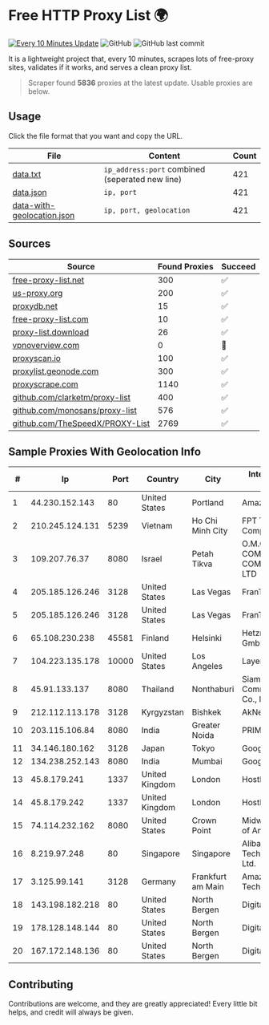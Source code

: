 
# Free HTTP Proxy List 🌍

[![Every 10 Minutes Update](https://github.com/mertguvencli/http-proxy-list/actions/workflows/main.yml/badge.svg?branch=main)](https://github.com/mertguvencli/http-proxy-list/actions/workflows/main.yml)
![GitHub](https://img.shields.io/github/license/mertguvencli/http-proxy-list)
![GitHub last commit](https://img.shields.io/github/last-commit/mertguvencli/http-proxy-list)

It is a lightweight project that, every 10 minutes, scrapes lots of free-proxy sites, validates if it works, and serves a clean proxy list.


> Scraper found **5836** proxies at the latest update. Usable proxies are below.

## Usage

Click the file format that you want and copy the URL.


|File|Content|Count|
|----|-------|-----|
|[data.txt](https://raw.githubusercontent.com/mertguvencli/http-proxy-list/main/proxy-list/data.txt)|`ip_address:port` combined (seperated new line)|421|
|[data.json](https://raw.githubusercontent.com/mertguvencli/http-proxy-list/main/proxy-list/data.json)|`ip, port`|421|
|[data-with-geolocation.json](https://raw.githubusercontent.com/mertguvencli/http-proxy-list/main/proxy-list/data-with-geolocation.json)|`ip, port, geolocation`|421|

## Sources

|Source|Found Proxies|Succeed|
|------|-------------|-------|
|[free-proxy-list.net](https://free-proxy-list.net)|300|✅|
|[us-proxy.org](https://www.us-proxy.org)|200|✅|
|[proxydb.net](http://proxydb.net)|15|✅|
|[free-proxy-list.com](https://free-proxy-list.com/?page=&port=&type%5B%5D=http&type%5B%5D=https&up_time=0&search=Search)|10|✅|
|[proxy-list.download](https://www.proxy-list.download/HTTP)|26|✅|
|[vpnoverview.com](https://vpnoverview.com/privacy/anonymous-browsing/free-proxy-servers)|0|🚫|
|[proxyscan.io](https://www.proxyscan.io)|100|✅|
|[proxylist.geonode.com](https://proxylist.geonode.com/api/proxy-list?limit=300&page=1&sort_by=lastChecked&sort_type=desc&protocols=http,https)|300|✅|
|[proxyscrape.com](https://api.proxyscrape.com/v2/?request=displayproxies&protocol=http&timeout=10000&country=all&ssl=all&anonymity=all)|1140|✅|
|[github.com/clarketm/proxy-list](https://raw.githubusercontent.com/clarketm/proxy-list/master/proxy-list-raw.txt)|400|✅|
|[github.com/monosans/proxy-list](https://raw.githubusercontent.com/monosans/proxy-list/main/proxies/http.txt)|576|✅|
|[github.com/TheSpeedX/PROXY-List](https://raw.githubusercontent.com/TheSpeedX/PROXY-List/master/http.txt)|2769|✅|


## Sample Proxies With Geolocation Info

|#|Ip|Port|Country|City|Internet Service Provider|
|-|--|----|-------|----|-------------------------|
|1|44.230.152.143|80|United States|Portland|Amazon.com, Inc.|
|2|210.245.124.131|5239|Vietnam|Ho Chi Minh City|FPT Telecom Company|
|3|109.207.76.37|8080|Israel|Petah Tikva|O.M.C. COMPUTERS & COMMUNICATIONS LTD|
|4|205.185.126.246|3128|United States|Las Vegas|FranTech Solutions|
|5|205.185.126.246|3128|United States|Las Vegas|FranTech Solutions|
|6|65.108.230.238|45581|Finland|Helsinki|Hetzner Online GmbH|
|7|104.223.135.178|10000|United States|Los Angeles|LayerHost|
|8|45.91.133.137|8080|Thailand|Nonthaburi|Siamdata Communication Co., ltd.|
|9|212.112.113.178|3128|Kyrgyzstan|Bishkek|AkNet|
|10|203.115.106.84|8080|India|Greater Noida|PRIMENET|
|11|34.146.180.162|3128|Japan|Tokyo|Google LLC|
|12|134.238.252.143|8080|India|Mumbai|Google LLC|
|13|45.8.179.241|1337|United Kingdom|London|Hostland LLC|
|14|45.8.179.242|1337|United Kingdom|London|Hostland LLC|
|15|74.114.232.162|8080|United States|Crown Point|Midwest Telecom of America, Inc|
|16|8.219.97.248|80|Singapore|Singapore|Alibaba (US) Technology Co., Ltd.|
|17|3.125.99.141|3128|Germany|Frankfurt am Main|Amazon Technologies Inc.|
|18|143.198.182.218|80|United States|North Bergen|DigitalOcean, LLC|
|19|178.128.148.144|80|United States|North Bergen|DigitalOcean, LLC|
|20|167.172.148.136|80|United States|North Bergen|DigitalOcean, LLC|



## Contributing

Contributions are welcome, and they are greatly appreciated! Every
little bit helps, and credit will always be given.

